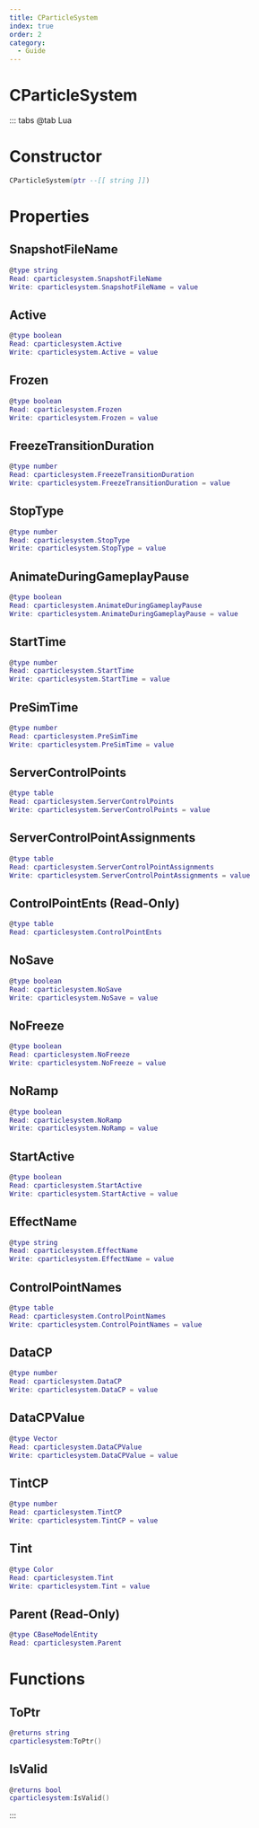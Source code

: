 ```yaml
---
title: CParticleSystem
index: true
order: 2
category:
  - Guide
---
```


# CParticleSystem

::: tabs
@tab Lua
# Constructor
```lua
CParticleSystem(ptr --[[ string ]])
```
# Properties
## SnapshotFileName 
```lua
@type string
Read: cparticlesystem.SnapshotFileName
Write: cparticlesystem.SnapshotFileName = value
```
## Active 
```lua
@type boolean
Read: cparticlesystem.Active
Write: cparticlesystem.Active = value
```
## Frozen 
```lua
@type boolean
Read: cparticlesystem.Frozen
Write: cparticlesystem.Frozen = value
```
## FreezeTransitionDuration 
```lua
@type number
Read: cparticlesystem.FreezeTransitionDuration
Write: cparticlesystem.FreezeTransitionDuration = value
```
## StopType 
```lua
@type number
Read: cparticlesystem.StopType
Write: cparticlesystem.StopType = value
```
## AnimateDuringGameplayPause 
```lua
@type boolean
Read: cparticlesystem.AnimateDuringGameplayPause
Write: cparticlesystem.AnimateDuringGameplayPause = value
```
## StartTime 
```lua
@type number
Read: cparticlesystem.StartTime
Write: cparticlesystem.StartTime = value
```
## PreSimTime 
```lua
@type number
Read: cparticlesystem.PreSimTime
Write: cparticlesystem.PreSimTime = value
```
## ServerControlPoints 
```lua
@type table
Read: cparticlesystem.ServerControlPoints
Write: cparticlesystem.ServerControlPoints = value
```
## ServerControlPointAssignments 
```lua
@type table
Read: cparticlesystem.ServerControlPointAssignments
Write: cparticlesystem.ServerControlPointAssignments = value
```
## ControlPointEnts (Read-Only)
```lua
@type table
Read: cparticlesystem.ControlPointEnts
```
## NoSave 
```lua
@type boolean
Read: cparticlesystem.NoSave
Write: cparticlesystem.NoSave = value
```
## NoFreeze 
```lua
@type boolean
Read: cparticlesystem.NoFreeze
Write: cparticlesystem.NoFreeze = value
```
## NoRamp 
```lua
@type boolean
Read: cparticlesystem.NoRamp
Write: cparticlesystem.NoRamp = value
```
## StartActive 
```lua
@type boolean
Read: cparticlesystem.StartActive
Write: cparticlesystem.StartActive = value
```
## EffectName 
```lua
@type string
Read: cparticlesystem.EffectName
Write: cparticlesystem.EffectName = value
```
## ControlPointNames 
```lua
@type table
Read: cparticlesystem.ControlPointNames
Write: cparticlesystem.ControlPointNames = value
```
## DataCP 
```lua
@type number
Read: cparticlesystem.DataCP
Write: cparticlesystem.DataCP = value
```
## DataCPValue 
```lua
@type Vector
Read: cparticlesystem.DataCPValue
Write: cparticlesystem.DataCPValue = value
```
## TintCP 
```lua
@type number
Read: cparticlesystem.TintCP
Write: cparticlesystem.TintCP = value
```
## Tint 
```lua
@type Color
Read: cparticlesystem.Tint
Write: cparticlesystem.Tint = value
```
## Parent (Read-Only)
```lua
@type CBaseModelEntity
Read: cparticlesystem.Parent
```
# Functions
## ToPtr
```lua
@returns string
cparticlesystem:ToPtr()
```
## IsValid
```lua
@returns bool
cparticlesystem:IsValid()
```

:::